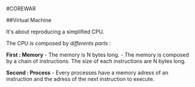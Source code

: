 #COREWAR

##Virtual Machine

It's about reproducing a simplified CPU.

The CPU is composed by *differents parts* :

**First : Memory**
	- The memory is N bytes long.
	- The memory is composed by a chain of instructions. The size of each instructions are
	  N bytes long.

**Second : Process**
	- Every processes have a memory adress of an instruction and the adress of the next
	  instruction to execute.
